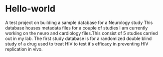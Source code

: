 # Hello-world
A test project on building a sample database for a Neurology study
This database houses metadata files for a couple of studies I am currently working on the neuro and cardiology files.This consist of 5 studies carried out in my lab.
The first study database is for a randomized double blind study of a drug used to treat HIV to test it's efficacy in preventing HIV replication in vivo.
